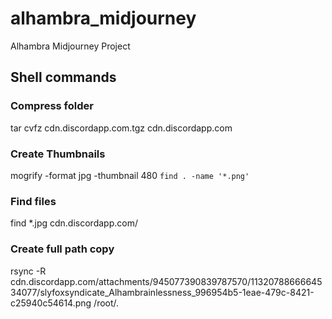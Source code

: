 # alhambra_midjourney
Alhambra Midjourney Project

## Shell commands

### Compress folder
tar cvfz cdn.discordapp.com.tgz cdn.discordapp.com

### Create Thumbnails
mogrify -format jpg -thumbnail 480 `find . -name '*.png'`

### Find files
find *.jpg cdn.discordapp.com/

### Create full path copy
rsync -R cdn.discordapp.com/attachments/945077390839787570/1132078866664534077/slyfoxsyndicate_Alhambrainlessness_996954b5-1eae-479c-8421-c25940c54614.png /root/.

